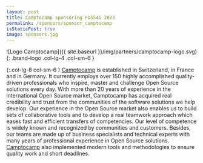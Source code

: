 ```yaml
---
layout: post
title: Camptocamp sponsoring FOSS4G 2023
permalink: /sponsors/sponsor_camptocamp
isStaticPost: true
image: sponsors.jpg
---
```


![Logo Camptocamp]({{ site.baseurl }}/img/partners/camptocamp-logo.svg){: .brand-logo .col-lg-4 .col-sm-6 }

{:.col-lg-8 col-sm-6 }
[Camptocamp](http://www.camptocamp.com/) is established in Switzerland, in France and in Germany. It currently employs over 150 highly accomplished quality-driven professionals who inspire, master and challenge Open Source solutions every day. With more than 20 years of experience in the international Open Source market, Camptocamp has acquired real credibility and trust from the communities of the software solutions we help develop. Our experience in the Open Source market also enables us to build sets of collaborative tools and to develop a real teamwork approach which eases fast and efficient transfers of competencies. Our level of competence is widely known and recognized by communities and customers. Besides, our teams are made up of business specialists and technical experts with many years of professional experience in Open Source solutions. [Camptocamp](http://www.camptocamp.com/) also implemented modern tools and methodologies to ensure quality work and short deadlines.
